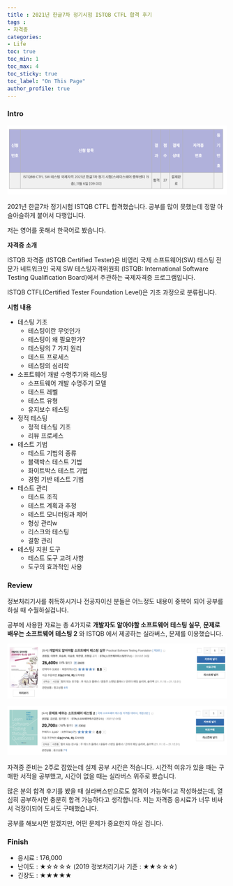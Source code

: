 ```yaml
---
title : 2021년 한글7차 정기시험 ISTQB CTFL 합격 후기
tags :
- 자격증
categories:
- Life
toc: true
toc_min: 1
toc_max: 4
toc_sticky: true
toc_label: "On This Page"
author_profile: true
---
```


### Intro

![image](/assets/images/certifciation/istqbctfl1.png)

2021년 한글7차 정기시험 ISTQB CTFL 합격했습니다. 공부를 많이 못했는데 정말 아슬아슬하게 붙어서 다행입니다.

저는 영어를 못해서 한국어로 봤습니다.

**자격증 소개**

ISTQB 자격증 (ISTQB Certified Tester)은 비영리 국제 소프트웨어(SW) 테스팅 전문가 네트워크인 국제 SW 테스팅자격위원회 (ISTQB: International Software Testing Qualification Board)에서 주관하는 국제자격증 프로그램입니다.

ISTQB CTFL(Certified Tester Foundation Level)은 기초 과정으로 분류됩니다. 

**시험 내용**

* 테스팅 기초
    * 테스팅이란 무엇인가
    * 테스팅이 왜 필요한가?
    * 테스팅의 7 가지 원리
    * 테스트 프로세스
    * 테스팅의 심리학
* 소프트웨어 개발 수명주기와 테스팅
    * 소프트웨어 개발 수명주기 모델
    * 테스트 레벨
    * 테스트 유형
    * 유지보수 테스팅
* 정적 테스팅 
    * 정적 테스팅 기초
    * 리뷰 프로세스
* 테스트 기법
    * 테스트 기법의 종류
    * 블랙박스 테스트 기법
    * 화이트박스 테스트 기법
    * 경험 기반 테스트 기법
* 테스트 관리
    * 테스트 조직
    * 테스트 계획과 추정
    * 테스트 모니터링과 제어
    * 형상 관리w
    * 리스크와 테스팅
    * 결함 관리
* 테스팅 지원 도구
    * 테스트 도구 고려 사항
    * 도구의 효과적인 사용

### Review

정보처리기사를 취득하시거나 전공자이신 분들은 어느정도 내용이 중복이 되어 공부를 하실 때 수월하실겁니다.

공부에 사용한 자료는 총 4가지로 **개발자도 알아야할 소프트웨어 테스팅 실무**, **문제로 배우는 소프트웨어 테스팅 2** 와 ISTQB 에서 제공하는 실라버스, 문제를 이용했습니다.

![image](/assets/images/certifciation/istqbctfl2.png)

![image](/assets/images/certifciation/istqbctfl3.png)

자격증 준비는 2주로 잡았는데 실제 공부 시간은 적습니다. 시간적 여유가 있을 때는 구매한 서적을 공부했고, 시간이 없을 때는 실라버스 위주로 봤습니다.

많은 분의 합격 후기를 봤을 때 실라버스만으로도 합격이 가능하다고 작성하셨는데, 열심히 공부하시면 충분히 합격 가능하다고 생각합니다. 저는 자격증 응시료가 너무 비싸서 걱정이되어 도서도 구매했습니다.

공부를 해보시면 알겠지만, 어떤 문제가 중요한지 아실 겁니다.

### Finish

* 응시료 : 176,000
* 난이도 : ★☆☆☆☆ (2019 정보처리기사 기준 : ★★☆☆☆)
* 긴장도 : ★★★★★ 